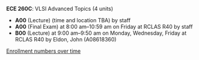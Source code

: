 **ECE 260C**: VLSI Advanced Topics (4 units)

- **A00** (Lecture) (time and location TBA) by staff
- **A00** (Final Exam) at 8:00 am–10:59 am on Friday at RCLAS R40 by staff
- **B00** (Lecture) at 9:00 am–9:50 am on Monday, Wednesday, Friday at RCLAS R40 by Eldon, John (A08618360)

[Enrollment numbers over time](./ECE260C.tsv)
